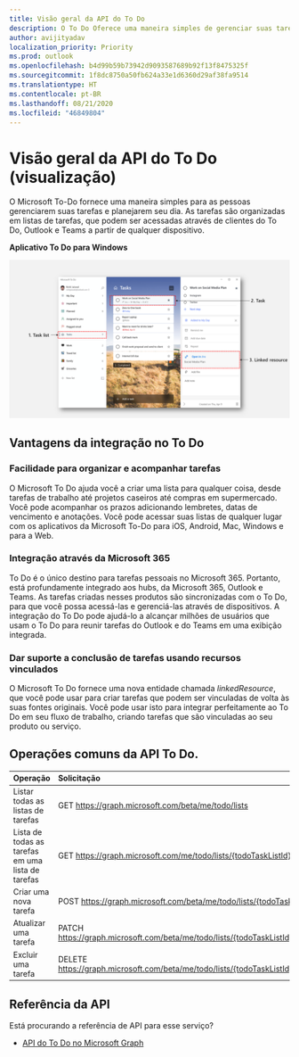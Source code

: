 ```yaml
---
title: Visão geral da API do To Do
description: O To Do Oferece uma maneira simples de gerenciar suas tarefas e planejar o seu dia
author: avijityadav
localization_priority: Priority
ms.prod: outlook
ms.openlocfilehash: b4d99b59b73942d9093587689b92f13f8475325f
ms.sourcegitcommit: 1f8dc8750a50fb624a33e1d6360d29af38fa9514
ms.translationtype: HT
ms.contentlocale: pt-BR
ms.lasthandoff: 08/21/2020
ms.locfileid: "46849804"
---
```

# <a name="to-do-api-overview-preview"></a>Visão geral da API do To Do (visualização)
O Microsoft To-Do fornece uma maneira simples para as pessoas gerenciarem suas tarefas e planejarem seu dia. As tarefas são organizadas em listas de tarefas, que podem ser acessadas através de clientes do To Do, Outlook e Teams a partir de qualquer dispositivo.

**Aplicativo To Do para Windows**

![Captura de tela de um aplicativo Microsoft To Do para Windows](./images/todo-windows-app.png "Imagem de um aplicativo Microsoft To Do para Windows")

## <a name="why-integrate-with-to-do"></a>Vantagens da integração no To Do

### <a name="ease-of-organizing-and-tracking-tasks"></a>Facilidade para organizar e acompanhar tarefas
O Microsoft To Do ajuda você a criar uma lista para qualquer coisa, desde tarefas de trabalho até projetos caseiros até compras em supermercado. Você pode acompanhar os prazos adicionando lembretes, datas de vencimento e anotações. Você pode acessar suas listas de qualquer lugar com os aplicativos da Microsoft To-Do para iOS, Android, Mac, Windows e para a Web. 

### <a name="integrate-across-microsoft-365"></a>Integração através da Microsoft 365
To Do é o único destino para tarefas pessoais no Microsoft 365. Portanto, está profundamente integrado aos hubs, da Microsoft 365, Outlook e Teams. As tarefas criadas nesses produtos são sincronizadas com o To Do, para que você possa acessá-las e gerenciá-las através de dispositivos. A integração do To Do pode ajudá-lo a alcançar milhões de usuários que usam o To Do para reunir tarefas do Outlook e do Teams em uma exibição integrada.  

### <a name="support-task-completion-using-linked-resources"></a>Dar suporte a conclusão de tarefas usando recursos vinculados
O Microsoft To Do fornece uma nova entidade chamada _linkedResource_, que você pode usar para criar tarefas que podem ser vinculadas de volta às suas fontes originais. Você pode usar isto para integrar perfeitamente ao To Do em seu fluxo de trabalho, criando tarefas que são vinculadas ao seu produto ou serviço. 

## <a name="common-to-do-api-operations"></a>Operações comuns da API To Do.

|Operação|Solicitação|
|:--------|:--|
|Listar todas as listas de tarefas |GET https://graph.microsoft.com/beta/me/todo/lists|
|Lista de todas as tarefas em uma lista de tarefas|GET https://graph.microsoft.com/me/todo/lists/{todoTaskListId}/tasks|
|Criar uma nova tarefa|POST https://graph.microsoft.com/beta/me/todo/lists/{todoTaskListId}/tasks|
|Atualizar uma tarefa|PATCH https://graph.microsoft.com/beta/me/todo/lists/{todoTaskListId}/tasks/{todoTaskId}|
|Excluir uma tarefa|DELETE https://graph.microsoft.com/beta/me/todo/lists/{todoTaskListId}/tasks/{todoTaskId}|

## <a name="api-reference"></a>Referência da API
Está procurando a referência de API para esse serviço?

- [API do To Do no Microsoft Graph](/graph/api/resources/todo-overview?view=graph-rest-beta)